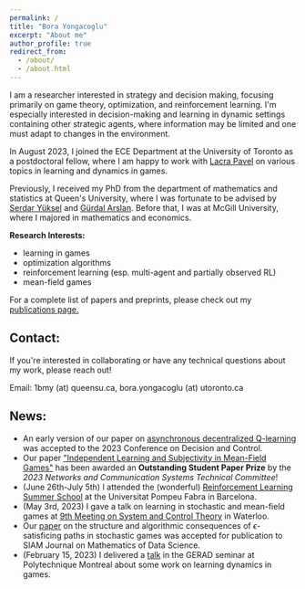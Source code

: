 ```yaml
---
permalink: /
title: "Bora Yongacoglu"
excerpt: "About me"
author_profile: true
redirect_from: 
  - /about/
  - /about.html
---
```


I am a researcher interested in strategy and decision making, focusing primarily on game theory, optimization, and reinforcement learning. I'm especially interested in decision-making and learning in dynamic settings containing other strategic agents, where information may be limited and one must adapt to changes in the environment.    

In August 2023, I joined the ECE Department at the University of Toronto as a postdoctoral fellow, where I am happy to work with [Lacra Pavel](https://www.control.utoronto.ca/~pavel/) on various topics in learning and dynamics in games.  

Previously, I received my PhD from the department of mathematics and statistics at Queen's University, where I was fortunate to be advised by [Serdar Yüksel](https://mast.queensu.ca/~yuksel/) and [Gürdal Arslan](http://www2.hawaii.edu/~gurdal/). Before that, I was at McGill University, where I majored in mathematics and economics. 


**Research Interests:** 
- learning in games
- optimization algorithms
- reinforcement learning (esp. multi-agent and partially observed RL)
- mean-field games

For a complete list of papers and preprints, please check out my [publications page.](https://yongac.github.io/publications/)



## Contact:

If you're interested in collaborating or have any technical questions about my work, please reach out!

Email: 1bmy (at) queensu.ca, bora.yongacoglu (at) utoronto.ca


## News:
* An early version of our paper on [asynchronous decentralized Q-learning](https://arxiv.org/abs/2308.03239) was accepted to the 2023 Conference on Decision and Control.
* Our paper ["Independent Learning and Subjectivity in Mean-Field Games"](https://ieeexplore.ieee.org/document/9992399) has been awarded an **Outstanding Student Paper Prize** by the *2023 Networks and Communication Systems Technical Committee*!
* (June 26th-July 5th) I attended the (wonderful) [Reinforcement Learning Summer School](https://rlsummerschool.com/) at the Universitat Pompeu Fabra in Barcelona.
* (May 3rd, 2023) I gave a talk on learning in stochastic and mean-field games at [9th Meeting on System and Control Theory](https://ece.uwaterloo.ca/~cnielsen/MSCT/2023/) in Waterloo.
* Our [paper](https://arxiv.org/abs/2110.04638) on the structure and algorithmic consequences of $\epsilon$-satisficing paths in stochastic games was accepted for publication to SIAM Journal on Mathematics of Data Science.
* (February 15, 2023) I delivered a [talk](https://www.gerad.ca/en/events/2062) in the GERAD seminar at Polytechnique Montreal about some work on learning dynamics in games.








